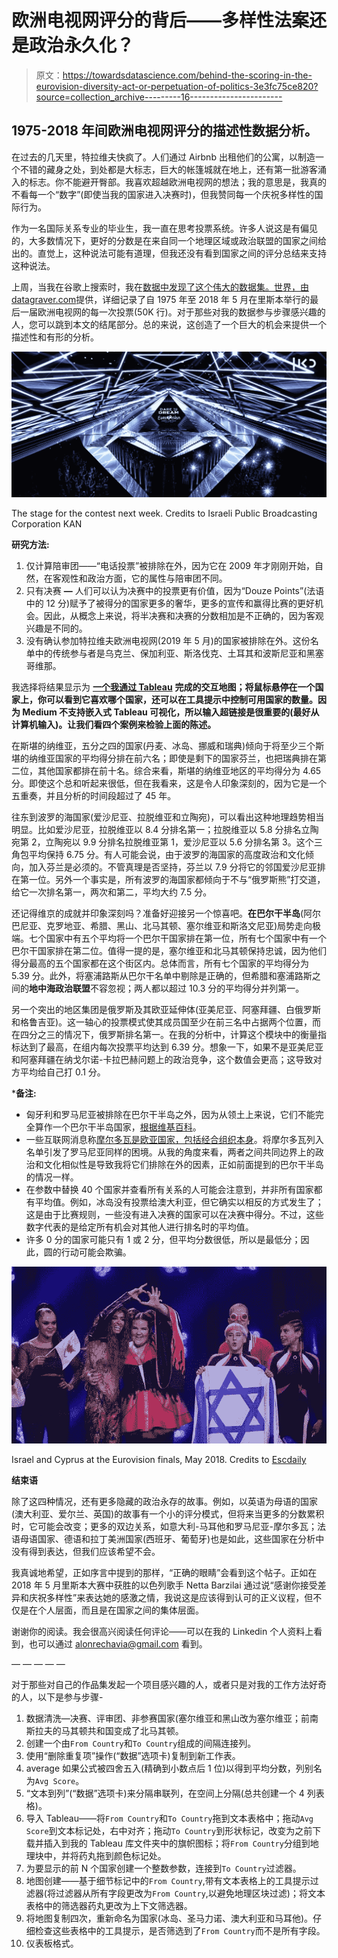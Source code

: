 # 欧洲电视网评分的背后——多样性法案还是政治永久化？

> 原文：<https://towardsdatascience.com/behind-the-scoring-in-the-eurovision-diversity-act-or-perpetuation-of-politics-3e3fc75ce820?source=collection_archive---------16----------------------->

## 1975-2018 年间欧洲电视网评分的描述性数据分析。

在过去的几天里，特拉维夫快疯了。人们通过 Airbnb 出租他们的公寓，以制造一个不错的藏身之处，到处都是大标志，巨大的帐篷城就在地上，还有第一批游客涌入的标志。你不能避开臀部。我喜欢超越欧洲电视网的想法；我的意思是，我真的不看每一个“数字”(即使当我的国家进入决赛时)，但我赞同每一个庆祝多样性的国际行为。

作为一名国际关系专业的毕业生，我一直在思考投票系统。许多人说这是有偏见的，大多数情况下，更好的分数是在来自同一个地理区域或政治联盟的国家之间给出的。直觉上，这种说法可能有道理，但我还没有看到国家之间的评分总结来支持这种说法。

上周，当我在谷歌上搜索时，我在[数据中发现了这个伟大的数据集。世界，由 datagraver.com](https://data.world/datagraver/eurovision-song-contest-scores-1975-2018)提供，详细记录了自 1975 年至 2018 年 5 月在里斯本举行的最后一届欧洲电视网的每一次投票(50K 行)。对于那些对我的数据参与步骤感兴趣的人，您可以跳到本文的结尾部分。总的来说，这创造了一个巨大的机会来提供一个描述性和有形的分析。

![](img/4f1a748f331f0d1cac7855a2f3a18f97.png)

The stage for the contest next week. Credits to Israeli Public Broadcasting Corporation KAN

**研究方法:**

1.  仅计算陪审团——“电话投票”被排除在外，因为它在 2009 年才刚刚开始，自然，在客观性和政治方面，它的属性与陪审团不同。
2.  只有决赛 **—** 人们可以认为决赛中的投票更有价值，因为“Douze Points”(法语中的 12 分)赋予了被得分的国家更多的奢华，更多的宣传和赢得比赛的更好机会。因此，从概念上来说，将半决赛和决赛的分数相加是不正确的，因为客观兴趣是不同的。
3.  没有确认参加特拉维夫欧洲电视网(2019 年 5 月)的国家被排除在外。这份名单中的传统参与者是乌克兰、保加利亚、斯洛伐克、土耳其和波斯尼亚和黑塞哥维那。

我选择将结果显示为 [**一个我通过 Tableau**](https://public.tableau.com/profile/alon.rechavia#!/vizhome/EurovisionVotingTrends-Medium/VotingTrendsEurovision1975-2018Dashboard?publish=yes) **完成的交互地图；将鼠标悬停在一个国家上，你可以看到它喜欢哪个国家，还可以在工具提示中控制可用国家的数量。因为 Medium 不支持嵌入式 Tableau 可视化，所以输入超链接是很重要的(最好从计算机输入)。让我们看四个案例来检验上面的陈述。**

在斯堪的纳维亚，五分之四的国家(丹麦、冰岛、挪威和瑞典)倾向于将至少三个斯堪的纳维亚国家的平均得分排在前六名；即使是剩下的国家芬兰，也把瑞典排在第二位，其他国家都排在前十名。综合来看，斯堪的纳维亚地区的平均得分为 4.65 分。即使这个总和听起来很低，但在我看来，这是令人印象深刻的，因为它是一个五重奏，并且分析的时间段超过了 45 年。

往东到波罗的海国家(爱沙尼亚、拉脱维亚和立陶宛)，可以看出这种地理趋势相当明显。比如爱沙尼亚，拉脱维亚以 8.4 分排名第一；拉脱维亚以 5.8 分排名立陶宛第 2，立陶宛以 9.9 分排名拉脱维亚第 1，爱沙尼亚以 5.6 分排名第 3。这个三角包平均保持 6.75 分。有人可能会说，由于波罗的海国家的高度政治和文化倾向，加入芬兰是必须的。不管真理是否坚持，芬兰以 7.9 分将它的邻国爱沙尼亚排在第一位。另外一个事实是，所有波罗的海国家都倾向于不与“俄罗斯熊”打交道，给它一次排名第一，两次和第二，平均大约 7.5 分。

还记得维京的成就并印象深刻吗？准备好迎接另一个惊喜吧。**在巴尔干半岛**(阿尔巴尼亚、克罗地亚、希腊、黑山、北马其顿、塞尔维亚和斯洛文尼亚)局势走向极端。七个国家中有五个平均将一个巴尔干国家排在第一位，所有七个国家中有一个巴尔干国家排在第二位。值得一提的是，塞尔维亚和北马其顿保持忠诚，因为他们得分最高的五个国家都在这个街区内。总体而言，所有七个国家的平均得分为 5.39 分。此外，将塞浦路斯从巴尔干名单中剔除是正确的，但希腊和塞浦路斯之间的**地中海政治联盟**不容忽视；两人都以超过 10.3 分的平均得分并列第一。

另一个突出的地区集团是俄罗斯及其欧亚延伸体(亚美尼亚、阿塞拜疆、白俄罗斯和格鲁吉亚)。这一轴心的投票模式使其成员国至少在前三名中占据两个位置，而在四分之三的情况下，俄罗斯排名第一。在我的分析中，计算这个模块中的衡量指标达到了最高，在组内每次投票平均达到 6.39 分。想象一下，如果不是亚美尼亚和阿塞拜疆在纳戈尔诺-卡拉巴赫问题上的政治竞争，这个数值会更高；这导致对方平均给自己打 0.1 分。

***备注:**

*   匈牙利和罗马尼亚被排除在巴尔干半岛之外，因为从领土上来说，它们不能完全算作一个巴尔干半岛国家，[根据维基百科](https://en.wikipedia.org/wiki/Balkans#Definitions_and_boundaries)。
*   一些互联网消息称[摩尔多瓦是欧亚国家，包括经合组织本身](https://www.oecd.org/eurasia/countries/)。将摩尔多瓦列入名单引发了罗马尼亚同样的困境。从我的角度来看，两者之间共同边界上的政治和文化相似性是导致我将它们排除在外的因素，正如前面提到的巴尔干半岛的情况一样。
*   在参数中替换 40 个国家并查看所有关系的人可能会注意到，并非所有国家都有平均值。例如，冰岛没有投票给澳大利亚，但它确实以相反的方式发生了；这是由于比赛规则，一些没有进入决赛的国家可以在决赛中得分。不过，这些数字代表的是给定所有机会对其他人进行排名时的平均值。
*   许多 0 分的国家可能只有 1 或 2 分，但平均分数很低，所以是最低分；因此，圆的行动可能会欺骗。

![](img/b7db3bee11d49f0dcda9c92f0bc1f110.png)

Israel and Cyprus at the Eurovision finals, May 2018\. Credits to [Escdaily](https://www.escdaily.com/israel-wins-the-eurovision-song-contest-2018/)

**结束语**

除了这四种情况，还有更多隐藏的政治永存的故事。例如，以英语为母语的国家(澳大利亚、爱尔兰、英国)的故事有一个小的评分模式，但将来当更多的分数累积时，它可能会改变；更多的双边关系，如意大利-马耳他和罗马尼亚-摩尔多瓦；法语母语国家、德语和拉丁美洲国家(西班牙、葡萄牙)也是如此，这些国家在分析中没有得到表达，但我们应该希望不会。

我真诚地希望，正如序言中提到的那样，“正确的眼睛”会看到这个帖子。正如在 2018 年 5 月里斯本大赛中获胜的以色列歌手 Netta Barzilai 通过说“感谢你接受差异和庆祝多样性”来表达她的感激之情，我说这是应该得到认可的正义议程，但不仅是在个人层面，而且是在国家之间的集体层面。

谢谢你的阅读。我会很高兴阅读任何评论——可以在我的 Linkedin 个人资料上看到，也可以通过 alonrechavia@gmail.com 看到。

— — — — —

对于那些对自己的作品集发起一个项目感兴趣的人，或者只是对我的工作方法好奇的人，以下是参与步骤-

1.  数据清洗—决赛、评审团、非参赛国家(塞尔维亚和黑山改为塞尔维亚；前南斯拉夫的马其顿共和国变成了北马其顿。
2.  创建一个由`From Country`和`To Country`组成的间隔连接列。
3.  使用“删除重复项”操作(“数据”选项卡)复制到新工作表。
4.  average 如果公式被四舍五入(精确到小数点后 1 位)以得到平均分数，列别名为`Avg Score`。
5.  “文本到列”(“数据”选项卡)来分隔串联列，在空间上分隔(总共创建一个 4 列表格)。
6.  导入 Tableau——将`From Country`和`To Country`拖到文本表格中；拖动`Avg Score`到文本标记处，右中对齐；拖动`To Country`到形状标记，改变为之前下载并插入到我的 Tableau 库文件夹中的旗帜图标；将`From Country`分组到地理块中，并将药丸拖到颜色标记处。
7.  为要显示的前 N 个国家创建一个整数参数，连接到`To Country`过滤器。
8.  地图创建——基于细节标记中的`From Country`,带有文本表格上的工具提示过滤器(将过滤器从所有字段更改为`From Country`,以避免地理区块过滤)；将文本表格中的筛选器药丸更改为上下文筛选器。
9.  将地图复制四次，重新命名为国家(冰岛、圣马力诺、澳大利亚和马耳他)。仔细检查这些表格中的工具提示，是否筛选到了`From Country`而不是所有字段。
10.  仪表板格式。